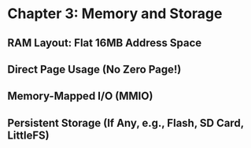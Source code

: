 # Chapter 3: Memory and Storage

## RAM Layout: Flat 16MB Address Space

## Direct Page Usage (No Zero Page!)

## Memory-Mapped I/O (MMIO)

## Persistent Storage (If Any, e.g., Flash, SD Card, LittleFS)
